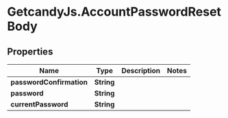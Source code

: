 # GetcandyJs.AccountPasswordResetBody

## Properties

Name | Type | Description | Notes
------------ | ------------- | ------------- | -------------
**passwordConfirmation** | **String** |  | 
**password** | **String** |  | 
**currentPassword** | **String** |  | 



